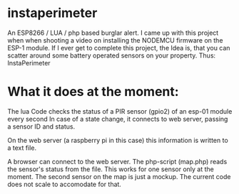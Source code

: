 # instaperimeter
An ESP8266 / LUA / php based burglar alert.
I came up with this project when when shooting a video on installing the NODEMCU firmware on the ESP-1 module.
If I ever get to complete this project, the Idea is, that you can scatter around some battery operated sensors on your property.
Thus: InstaPerimeter

# What it does at the moment:
The lua Code checks the status of a PIR sensor (gpio2) of an esp-01 module every second
In case of a state change, it connects to web server, passing a sensor ID and status.

On the web server (a raspberry pi in this case) this information is written to a text file.

A browser can connect to the web server. The php-script (map.php) reads the sensor's status from the file.
This works for one sensor only at the moment. The second sensor on the map is just a mockup. The current code does not scale to accomodate for that.
